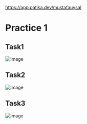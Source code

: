 https://app.patika.dev/mustafauysal

# Practice 1

## Task1

![image](https://user-images.githubusercontent.com/79850258/161614198-922aee2d-2215-491e-92c7-4235c50867b3.png)

## Task2

![image](https://user-images.githubusercontent.com/79850258/161615293-45c94022-d037-4ae1-8cdd-52a20bfa1f84.png)

## Task3

![image](https://user-images.githubusercontent.com/79850258/161615811-a3feda0f-7e64-42c4-ad7b-7281139899b0.png)


